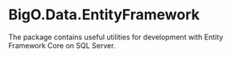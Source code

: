 # BigO.Data.EntityFramework
The package contains useful utilities for development with Entity Framework Core on SQL Server.
